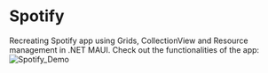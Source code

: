 # Spotify

Recreating Spotify app using Grids, CollectionView and Resource management in .NET MAUI.
Check out the functionalities of the app:
![Spotify_Demo](https://user-images.githubusercontent.com/40318390/210398446-5842e7dc-89fd-4547-83c7-154bc2ded394.gif)
